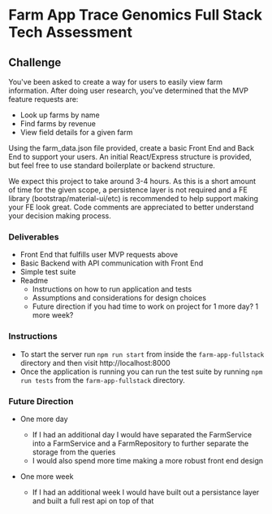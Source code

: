 # Farm App Trace Genomics Full Stack Tech Assessment 

## Challenge
You've been asked to create a way for users to easily view farm information.
After doing user research, you've determined that the MVP feature requests are:
- Look up farms by name
- Find farms by revenue
- View field details for a given farm

Using the farm_data.json file provided, create a basic Front End and Back End to support your users. An initial React/Express structure is provided, but feel free to use standard boilerplate or backend structure. 

We expect this project to take around 3-4 hours. As this is a short amount of time for the  given scope, a persistence layer is not required and a FE library  (bootstrap/material-ui/etc) is recommended to help support making your FE look great. Code comments are appreciated to better understand your decision making process.

### Deliverables
- Front End that fulfills user MVP requests above
- Basic Backend with API communication with Front End
- Simple test suite
- Readme 
    - Instructions on how to run application and tests
    - Assumptions and considerations for design choices
    - Future direction if you had time to work on project for 1 more day? 1 more week?
  
### Instructions
- To start the server run ```npm run start``` from inside the ```farm-app-fullstack``` directory and then visit http://localhost:8000
- Once the application is running you can run the test suite by running ```npm run tests``` from the ```farm-app-fullstack``` directory.


### Future Direction
- One more day
    - If I had an additional day I would have separated the FarmService into a FarmService and a FarmRepository to further separate the storage from the queries
    - I would also spend more time making a more robust front end design
  
- One more week
    - If I had an additional week I would have built out a persistance layer and built a full rest api on top of that
  



